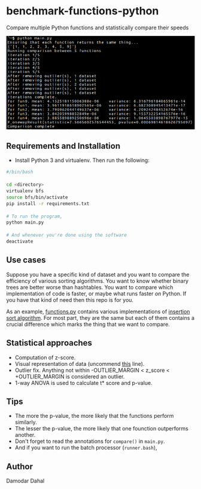 # benchmark-functions-python
Compare multiple Python functions and statistically compare their speeds

![Screenshot](/screenshot.png)

## Requirements and Installation
* Install Python 3 and virtualenv. Then run the following:
``` bash
#/bin/bash

cd <directory>
virtualenv bfs
source bfs/bin/activate
pip install -r requirements.txt

# To run the program, 
python main.py

# And whenever you're done using the software
deactivate
```

## Use cases
Suppose you have a specific kind of dataset and you want to compare the efficiency of various sorting algorithms. You want to know whether binary trees are better worse than hashtables. You want to compare which implementation of code is faster, or maybe what runs faster *on* Python. If you have that kind of need then this repo is for you.

As an example, [functions.py](/functions.py) contains various implementations of [insertion sort algorithm](https://en.wikipedia.org/wiki/Insertion_sort). For most part, they are the same but each of them contains a crucial difference which marks the thing that we want to compare.

## Statistical approaches
* Computation of z-score.
* Visual representation of data (uncommend [this](https://github.com/underscoredam/benchmark-functions-python/blob/master/main.py#L80) line).
* Outlier fix. Anything not within -OUTLIER_MARGIN \< z_score  \< +OUTLIER_MARGIN is considered an outlier.
* 1\-way ANOVA is used to calculate t\* score and p-value. 

## Tips
* The more the p-value, the more likely that the functions perform similarly.
* The lesser the p-value, the more likely that one founction outperforms another.
* Don't forget to read the annotations for `compare()` in `main.py`. 
* And if you want to run the batch processor (`runner.bash`), 

## Author
Damodar Dahal
